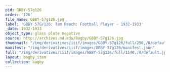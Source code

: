 ```yaml
---
pid: GBBY-57g126
order: '126'
file_name: GBBY-57g126.jpg
label: 'GBBY 57G/126: Tom Roach: Football Player - 1932-1933'
_date: 1932-1933
object_type: glass plate negative
source: http://archives.nd.edu/Bagby/GBBY-57g126.jpg
thumbnail: "/img/derivatives/iiif/images/GBBY-57g126/full/250,/0/default.jpg"
manifest: "/img/derivatives/iiif/images/GBBY-57g126/manifest.json"
full: "/img/derivatives/iiif/images/GBBY-57g126/full/1140,/0/default.jpg"
layout: bagby_item
collection: bagby
---
```


